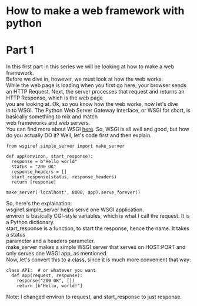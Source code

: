 # How to make a web framework with python
# Part 1

In this first part in this series we will be looking at how to make a web framework.  
Before we dive in, however, we must look at how the web works.  
While the web page is loading when you first go here, your browser sends an HTTP Request. Next, the server 
processes that request and returns an HTTP Response, which is the web page  
you are looking at. Ok, so you know how the web works, now let's dive  
in to WSGI.
The Python Web Server Gateway Interface, or WSGI for short, is basically something to mix and match  
web frameworks and web servers.  
You can find more about WSGI [here](https://peps.python.org/pep-0333/).
So, WSGI is all well and good, but how do you actually DO it?
Well, let's code first and then explain.  
```
from wsgiref.simple_server import make_server

def app(environ, start_response):
  response = b"Hello world"
  status = "200 OK"
  response_headers = []
  start_response(status, response_headers)
  return [response]

make_server('localhost', 8000, app).serve_forever()
```  
So, here's the explaination:  
wsgiref.simple_server helps serve one WSGI application.  
environ is basically CGI-style variables, which is what I call the request. It is a Python dictionary.  
start_response is a function, to start the response, hence the name. It takes a status  
parameter and a headers parameter.  
make_server makes a simple WSGI server that serves on HOST:PORT and only serves one WSGI app, as mentioned.  
Now, let's convert this to a class, since it is much more convenient that way:  
```
class API:  # or whatever you want
  def app(request, response):
    response("200 OK", [])
    return [b"Hello, world!"]
```  
Note: I changed environ to request, and start_response to just response.  
